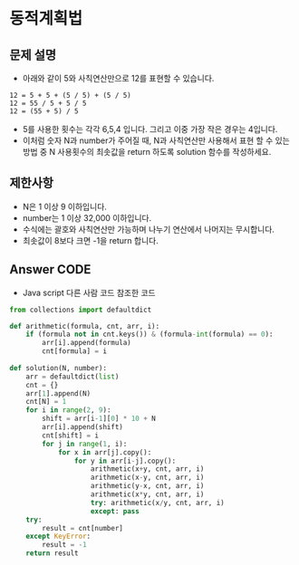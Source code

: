 # 동적계획법
## 문제 설명
- 아래와 같이 5와 사칙연산만으로 12를 표현할 수 있습니다.
```
12 = 5 + 5 + (5 / 5) + (5 / 5)
12 = 55 / 5 + 5 / 5
12 = (55 + 5) / 5
```
- 5를 사용한 횟수는 각각 6,5,4 입니다. 그리고 이중 가장 작은 경우는 4입니다.
- 이처럼 숫자 N과 number가 주어질 때, N과 사칙연산만 사용해서 표현 할 수 있는 방법 중 N 사용횟수의 최솟값을 return 하도록 solution 함수를 작성하세요.

## 제한사항
- N은 1 이상 9 이하입니다.
- number는 1 이상 32,000 이하입니다.
- 수식에는 괄호와 사칙연산만 가능하며 나누기 연산에서 나머지는 무시합니다.
- 최솟값이 8보다 크면 -1을 return 합니다.

## Answer CODE
- Java script 다른 사람 코드 참조한 코드
```python
from collections import defaultdict

def arithmetic(formula, cnt, arr, i):
    if (formula not in cnt.keys()) & (formula-int(formula) == 0):
        arr[i].append(formula)
        cnt[formula] = i
        
def solution(N, number):
    arr = defaultdict(list)
    cnt = {}
    arr[1].append(N)
    cnt[N] = 1
    for i in range(2, 9):
        shift = arr[i-1][0] * 10 + N 
        arr[i].append(shift)
        cnt[shift] = i
        for j in range(1, i):
            for x in arr[j].copy():
                for y in arr[i-j].copy():
                    arithmetic(x+y, cnt, arr, i)
                    arithmetic(x-y, cnt, arr, i)
                    arithmetic(y-x, cnt, arr, i)
                    arithmetic(x*y, cnt, arr, i)
                    try: arithmetic(x/y, cnt, arr, i)
                    except: pass
    try:
        result = cnt[number]
    except KeyError:
        result = -1
    return result
```
